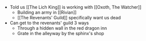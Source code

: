* Told us [[The Lich King]] is working with [[Oxoth, The Watcher]]
  * Building an army in [[Rivian]]
  * [[The Revenants' Guild]] specifically want us dead
* Can get to the revenants' guild 3 ways
  * Through a hidden wall in the red dragon inn
  * Grate in the alleyway by the sphinx's shop